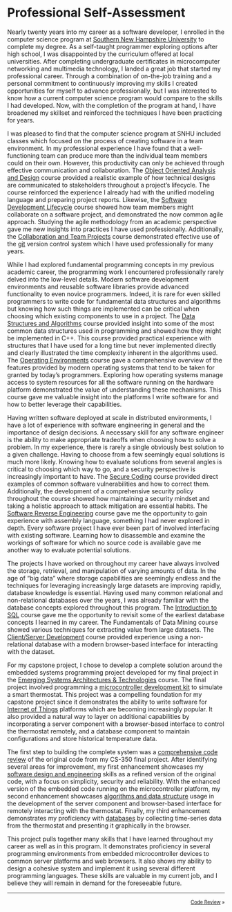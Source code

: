 # Professional Self-Assessment
Nearly twenty years into my career as a software developer, I enrolled in the computer science program at [Southern New Hampshire University](https://www.snhu.edu) to complete my degree. As a self-taught programmer exploring options after high school, I was disappointed by the curriculum offered at local universities. After completing undergraduate certificates in microcomputer networking and multimedia technology, I landed a great job that started my professional career. Through a combination of on-the-job training and a personal commitment to continuously improving my skills I created opportunities for myself to advance professionally, but I was interested to know how a current computer science program would compare to the skills I had developed. Now, with the completion of the program at hand, I have broadened my skillset and reinforced the techniques I have been practicing for years.

I was pleased to find that the computer science program at SNHU included classes which focused on the process of creating software in a team environment. In my professional experience I have found that a well-functioning team can produce more than the individual team members could on their own. However, this productivity can only be achieved through effective communication and collaboration. The [Object Oriented Analysis and Design](https://www.snhu.edu/admission/academic-catalogs/coce-catalog#/courses/Nk8AqlUYx?bc=true&bcCurrent=Object%20Oriented%20Analysis%20and%20Design&bcGroup=Information%20Technology&bcItemType=Courses) course provided a realistic example of how technical designs are communicated to stakeholders throughout a project’s lifecycle. The course reinforced the experience I already had with the unified modeling language and preparing project reports. Likewise, the [Software Development Lifecycle](https://www.snhu.edu/admission/academic-catalogs/coce-catalog#/courses/E1IDtpBYx?bc=true&bcCurrent=Software%20Development%20Lifecycle&bcGroup=Computer%20Science&bcItemType=Courses) course showed how team members might collaborate on a software project, and demonstrated the now common agile approach. Studying the agile methodology from an academic perspective gave me new insights into practices I have used professionally. Additionally, the [Collaboration and Team Projects](https://www.snhu.edu/admission/academic-catalogs/coce-catalog#/courses/V1zDt6rte?bc=true&bcCurrent=Collaboration%20and%20Team%20Projects&bcGroup=Computer%20Science&bcItemType=Courses) course demonstrated effective use of the [git](https://git-scm.com/) version control system which I have used professionally for many years.

While I had explored fundamental programming concepts in my previous academic career, the programming work I encountered professionally rarely delved into the low-level details. Modern software development environments and reusable software libraries provide advanced functionality to even novice programmers. Indeed, it is rare for even skilled programmers to write code for fundamental data structures and algorithms but knowing how such things are implemented can be critical when choosing which existing components to use in a project. The [Data Structures and Algorithms](https://www.snhu.edu/admission/academic-catalogs/coce-catalog#/courses/VJfKvhVU-?bc=true&bcCurrent=Data%20Structures%20and%20Algorithms&bcGroup=Computer%20Science&bcItemType=Courses) course provided insight into some of the most common data structures used in programming and showed how they might be implemented in C++. This course provided practical experience with structures that I have used for a long time but never implemented directly and clearly illustrated the time complexity inherent in the algorithms used. The [Operating Environments](https://www.snhu.edu/admission/academic-catalogs/coce-catalog#/courses/Hy78FU0wg?bc=true&bcCurrent=Operating%20Environments&bcGroup=Information%20Technology&bcItemType=Courses) course gave a comprehensive overview of the features provided by modern operating systems that tend to be taken for granted by today’s programmers. Exploring how operating systems manage access to system resources for all the software running on the hardware platform demonstrated the value of understanding these mechanisms. This course gave me valuable insight into the platforms I write software for and how to better leverage their capabilities.

Having written software deployed at scale in distributed environments, I have a lot of experience with software engineering in general and the importance of design decisions. A necessary skill for any software engineer is the ability to make appropriate tradeoffs when choosing how to solve a problem. In my experience, there is rarely a single obviously best solution to a given challenge. Having to choose from a few seemingly equal solutions is much more likely. Knowing how to evaluate solutions from several angles is critical to choosing which way to go, and a security perspective is increasingly important to have. The [Secure Coding](https://www.snhu.edu/admission/academic-catalogs/coce-catalog#/courses/E1IFt6HYl?bc=true&bcCurrent=Secure%20Coding&bcGroup=Computer%20Science&bcItemType=Courses) course provided direct examples of common software vulnerabilities and how to correct them. Additionally, the development of a comprehensive security policy throughout the course showed how maintaining a security mindset and taking a holistic approach to attack mitigation are essential habits. The [Software Reverse Engineering](https://www.snhu.edu/admission/academic-catalogs/coce-catalog#/courses/Ek4iYaSYl?bc=true&bcCurrent=Software%20Reverse%20Engineering&bcGroup=Computer%20Science&bcItemType=Courses) course gave me the opportunity to gain experience with assembly language, something I had never explored in depth. Every software project I have ever been part of involved interfacing with existing software. Learning how to disassemble and examine the workings of software for which no source code is available gave me another way to evaluate potential solutions.

The projects I have worked on throughout my career have always involved the storage, retrieval, and manipulation of varying amounts of data. In the age of “big data” where storage capabilities are seemingly endless and the techniques for leveraging increasingly large datasets are improving rapidly, database knowledge is essential. Having used many common relational and non-relational databases over the years, I was already familiar with the database concepts explored throughout this program. The [Introduction to SQL](https://www.snhu.edu/admission/academic-catalogs/coce-catalog#/courses/4JP6YpBYg?bc=true&bcCurrent=Introduction%20to%20Structured%20Database%20Environments&bcGroup=Database%20Administration&bcItemType=Courses) course gave me the opportunity to revisit some of the earliest database concepts I learned in my career. The Fundamentals of Data Mining course showed various techniques for extracting value from large datasets. The [Client/Server Development](https://www.snhu.edu/admission/academic-catalogs/coce-catalog#/courses/4JehD2VIZ?bc=true&bcCurrent=Client%2FServer%20Development&bcGroup=Computer%20Science&bcItemType=Courses) course provided experience using a non-relational database with a modern browser-based interface for interacting with the dataset.

For my capstone project, I chose to develop a complete solution around the embedded systems programming project developed for my final project in the [Emerging Systems Architectures & Technologies](https://www.snhu.edu/admission/academic-catalogs/coce-catalog#/courses/4yVDYpSYe?bc=true&bcCurrent=Emerging%20Systems%20Architectures%20%26%20Technologies&bcGroup=Computer%20Science&bcItemType=Courses) course. The final project involved programming a [microcontroller development kit](https://www.ti.com/tool/CC3220S-LAUNCHXL) to simulate a smart thermostat. This project was a compelling foundation for my capstone project since it demonstrates the ability to write software for [Internet of Things](https://www.zdnet.com/article/what-is-the-internet-of-things-everything-you-need-to-know-about-the-iot-right-now/) platforms which are becoming increasingly popular. It also provided a natural way to layer on additional capabilities by incorporating a server component with a browser-based interface to control the thermostat remotely, and a database component to maintain configurations and store historical temperature data.

The first step to building the complete system was a [comprehensive code review](./code-review) of the original code from my CS-350 final project. After identifying several areas for improvement, my first enhancement showcases my [software design and engineering](./software-design-and-engineering) skills as a refined version of the original code, with a focus on simplicity, security and reliability. With the enhanced version of the embedded code running on the microcontroller platform, my second enhancement showcases [algorithms and data structure](./algorithms-and-data-structure) usage in the development of the server component and browser-based interface for remotely interacting with the thermostat. Finally, my third enhancement demonstrates my proficiency with [databases](./databases) by collecting time-series data from the thermostat and presenting it graphically in the browser.

This project pulls together many skills that I have learned throughout my career as well as in this program. It demonstrates proficiency in several programming environments from embedded microcontroller devices to common server platforms and web browsers. It also shows my ability to design a cohesive system and implement it using several different programming languages. These skills are valuable in my current job, and I believe they will remain in demand for the foreseeable future.

<hr />
<p align="center">
<span style="font-size: 80%; float: right; padding-bottom: 1em;">&nbsp;  <a href="./code-review">Code Review</a> »</span>
</p>

